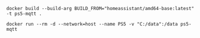`docker build --build-arg BUILD_FROM="homeassistant/amd64-base:latest" -t ps5-mqtt .`

`docker run --rm -d --network=host --name PS5 -v "C:/data":/data ps5-mqtt`